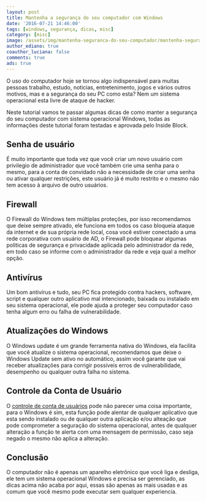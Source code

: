 ```yaml
---
layout: post
title: Mantenha a segurança do seu computador com Windows
date: '2016-07-21 14:46:00'
tags: [windows, segurança, dicas, misc]
category: [misc]
image: /assets/img/mantenha-seguranca-do-seu-computador/mantenha-seguranca-do-seu-computador.jpg
author_ediano: true
coauthor_luciana: false
comments: true
ads: true
---
```


O uso do computador hoje se tornou algo indispensável para muitas pessoas trabalho, estudo, noticias, entretenimento, jogos e vários outros motivos, mas e a segurança do seu PC como esta? Nem um sistema operacional esta livre de ataque de hacker.

Neste tutorial vamos te passar algumas dicas de como manter a segurança do seu computador com sistema operacional Windows, todas as informações deste tutorial foram testadas e aprovada pelo Inside Block.

## Senha de usuário
É muito importante que toda vez que você criar um novo usuário com privilegio de administrador que você também crie uma senha para o mesmo, para a conta de convidado não a necessidade de criar uma senha ou ativar qualquer restrições, este usuário já é muito restrito e o mesmo não tem acesso à arquivo de outro usuários.

## Firewall
O Firewall do Windows tem múltiplas proteções, por isso recomendamos que deixe sempre ativado, ele funciona em todos os caso bloqueia ataque da internet e de sua própria rede local, cosa você estiver conectado a uma rede corporativa com usuário de AD, o Firewall pode bloquear algumas politicas de segurança e privacidade aplicada pelo administrador da rede, em todo caso se informe com o administrador da rede e veja qual a melhor opção.

## Antivírus
Um bom antivírus e tudo, seu PC fica protegido contra hackers, software, script e qualquer outro aplicativo mal intencionado, baixada ou instalado em seu sistema operacional, ele pode ajuda a proteger seu computador caso tenha algum erro ou falha de vulnerabilidade.

## Atualizações do Windows
O Windows update é um grande ferramenta nativa do Windows, ela facilita que você atualize o sistema operacional, recomendamos que deixe o Windows Update sem ativo no automático, assim você garante que vai receber atualizações para corrigir possíveis erros de vulnerabilidade, desempenho ou qualquer outra falha no sistema.

## Controle da Conta de Usuário
O <a href="http://www.insideblock.com/post/como-ativar-ou-desativar-o-uac-controle.html" target="_blank">controle de conta de usuários</a> pode não parecer uma coisa importante, para o Windows é sim, esta função pode alentar de qualquer aplicativo que esta sendo instalado ou de qualquer outra aplicação e/ou alteação que pode comprometer a seguração do sistema operacional, antes de qualquer alteração a função te alerta com uma mensagem de permissão, caso seja negado o mesmo não aplica a alteração.

## Conclusão
O computador não é apenas um aparelho eletrônico que você liga e desliga, ele tem um sistema operacional Windows e precisa ser gerenciado, as dicas acima não acaba por aqui, essas são apenas as mais usadas e as comum que você mesmo pode executar sem qualquer experiencia.